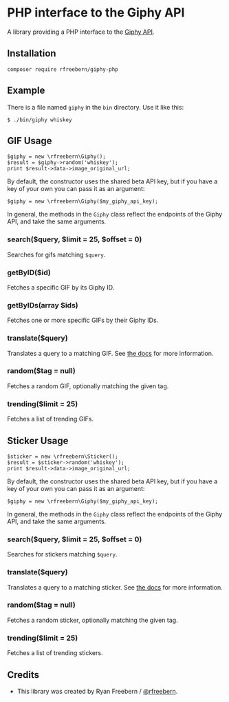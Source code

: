 # PHP interface to the Giphy API

A library providing a PHP interface to the [Giphy API](https://github.com/giphy/GiphyAPI).

## Installation

    composer require rfreebern/giphy-php

## Example

There is a file named ```giphy``` in the ```bin``` directory. Use it like this:

    $ ./bin/giphy whiskey

## GIF Usage

    $giphy = new \rfreebern\Giphy();
    $result = $giphy->random('whiskey');
    print $result->data->image_original_url;

By default, the constructor uses the shared beta API key, but if you have a key
of your own you can pass it as an argument:

    $giphy = new \rfreebern\Giphy($my_giphy_api_key);

In general, the methods in the ```Giphy``` class reflect the endpoints of the
Giphy API, and take the same arguments.

### search($query, $limit = 25, $offset = 0)

Searches for gifs matching ```$query```.

### getByID($id)

Fetches a specific GIF by its Giphy ID.

### getByIDs(array $ids)

Fetches one or more specific GIFs by their Giphy IDs.

### translate($query)

Translates a query to a matching GIF. See [the docs](https://github.com/giphy/GiphyAPI#translate-endpoint)
for more information.

### random($tag = null)

Fetches a random GIF, optionally matching the given tag.

### trending($limit = 25)

Fetches a list of trending GIFs.

## Sticker Usage

    $sticker = new \rfreebern\Sticker();
    $result = $sticker->random('whiskey');
    print $result->data->image_original_url;

By default, the constructor uses the shared beta API key, but if you have a key
of your own you can pass it as an argument:

    $giphy = new \rfreebern\Giphy($my_giphy_api_key);

In general, the methods in the ```Giphy``` class reflect the endpoints of the
Giphy API, and take the same arguments.

### search($query, $limit = 25, $offset = 0)

Searches for stickers matching ```$query```.

### translate($query)

Translates a query to a matching sticker. See [the docs](https://github.com/giphy/GiphyAPI#translate-endpoint)
for more information.

### random($tag = null)

Fetches a random sticker, optionally matching the given tag.

### trending($limit = 25)

Fetches a list of trending stickers.

## Credits

* This library was created by Ryan Freebern / [@rfreebern](http://twitter.com/rfreebern).
